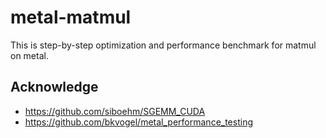 # metal-matmul

This is step-by-step optimization and performance benchmark for matmul on metal.



## Acknowledge

* https://github.com/siboehm/SGEMM_CUDA
* https://github.com/bkvogel/metal_performance_testing
